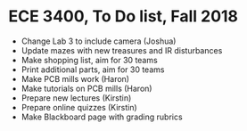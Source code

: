 
# ECE 3400, To Do list, Fall 2018

* Change Lab 3 to include camera (Joshua)
* Update mazes with new treasures and IR disturbances
* Make shopping list, aim for 30 teams
* Print additional parts, aim for 30 teams
* Make PCB mills work (Haron)
* Make tutorials on PCB mills (Haron)
* Prepare new lectures (Kirstin)
* Prepare online quizzes (Kirstin)
* Make Blackboard page with grading rubrics
